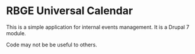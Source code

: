 # RBGE Universal Calendar

This is a simple application for internal events management. It is a Drupal 7 module. 

Code may not be be useful to others.
